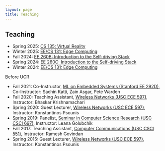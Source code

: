 ```yaml
---
layout: page
title: Teaching
---
```


## Teaching
* Spring 2025:  [CS 135: Virtual Reality](https://ucr-cisl.github.io/CS135/spring25/) 
* Winter 2025:  [EE/CS 131: Edge Computing](https://ucr-cisl.github.io/EECS131/winter25/) 
* Fall 2024:  [EE 260B: Introduction to the Self-driving Stack](https://ucr-cisl.github.io/EE260/fall24/)
* Spring 2024:  [EE 260C: Introduction to the Self-driving Stack](https://ucr-cisl.github.io/EE260/spring24/)
* Winter 2024:  [EE/CS 131: Edge Computing](https://ucr-cisl.github.io/EECS131/winter24/) 

Before UCR
* Fall 2021:    Co-Instructor, [ML on Embedded Systems (Stanford EE 292D)](https://ee292d.github.io/), Co-Instructor: Sachin Katti, Zain Asgar, Pete Warden
* Fall 2020:    Teaching Assistant, [Wireless Networks (USC ECE 597)](https://classes.usc.edu/term-20203/course/ee-597/), Instructor: Bhaskar Krishnamachari
* Spring 2020:  Guest Lecturer, [Wireless Networks (USC ECE 597)](https://classes.usc.edu/term-20201/course/ee-597/), Instructor: Konstantinos Psounis
* Spring 2019:  Panelist, [Seminar in Computer Science Research (USC CSCI 697)](https://web-app.usc.edu/ws/soc_archive/soc/term-20191/course/csci-697/), Instructor: Leana Golubchik
* Fall 2017:    Teaching Assistant, [Computer Communications (USC CSCI 551)](https://docs.google.com/document/d/1EzXO5WKGVK2lgIF03YsxD8MnEP25DFAC2taS7EbFupY/edit?usp=sharing), Instructor: Ramesh Govindan
* Spring 2015:  Guest Lecturer, [Wireless Networks (USC ECE 597)](https://classes.usc.edu/term-20151/course/ee-597/), Instructor: Konstantinos Psounis 

